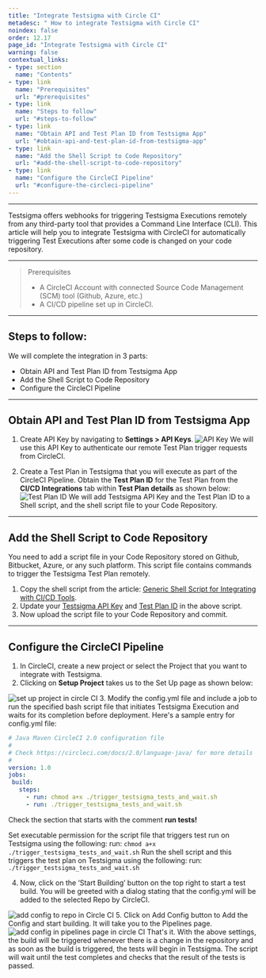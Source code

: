 ```yaml
---
title: "Integrate Testsigma with Circle CI"
metadesc: " How to integrate Testsigma with Circle CI"
noindex: false
order: 12.17
page_id: "Integrate Testsigma with Circle CI"
warning: false
contextual_links:
- type: section
  name: "Contents"
- type: link
  name: "Prerequisites"
  url: "#prerequisites"
- type: link
  name: "Steps to follow"
  url: "#steps-to-follow"
- type: link
  name: "Obtain API and Test Plan ID from Testsigma App"
  url: "#obtain-api-and-test-plan-id-from-testsigma-app"
- type: link
  name: "Add the Shell Script to Code Repository"
  url: "#add-the-shell-script-to-code-repository"
- type: link
  name: "Configure the CircleCI Pipeline"
  url: "#configure-the-circleci-pipeline"
---
```


---

Testsigma offers webhooks for triggering Testsigma Executions remotely from any third-party tool that provides a Command Line Interface (CLI). This article will help you to integrate Testsigma with CircleCI for automatically triggering Test Executions after some code is changed on your code repository. 
 
---

> <p id="prerequisites">Prerequisites</p>
> 
>    - A CircleCI Account with connected Source Code Management (SCM) tool (Github, Azure, etc.)
>    - A CI/CD pipeline set up in CircleCI. 

---

## **Steps to follow:**
We will complete the integration in 3 parts:
- Obtain API and Test Plan ID from Testsigma App
- Add the Shell Script to Code Repository
- Configure the CircleCI Pipeline

---

## **Obtain API and Test Plan ID from Testsigma App**
1. Create API Key by navigating to **Settings > API Keys**.
![API Key](https://s3.amazonaws.com/static-docs.testsigma.com/new_images/projects/applications/APIKeyGen.png)
We will use this API Key to authenticate our remote Test Plan trigger requests from CircleCI. 

2. Create a Test Plan in Testsigma that you will execute as part of the CircleCI Pipeline. Obtain the **Test Plan ID** for the Test Plan from the **CI/CD Integrations** tab within **Test Plan details** as shown below:
![Test Plan ID](https://s3.amazonaws.com/static-docs.testsigma.com/new_images/projects/applications/TPAPIcall.png)
We will add Testsigma API Key and the Test Plan ID to a Shell script, and the shell script file to your Code Repository.

---
 
## **Add the Shell Script to Code Repository**
You need to add a script file in your Code Repository stored on Github, Bitbucket, Azure, or any such platform. This script file contains commands to trigger the Testsigma Test Plan remotely.
1. Copy the shell script from the article: [Generic Shell Script for Integrating with CI/CD Tools](https://testsigma.com/docs/continuous-integration/shell-script/).
2. Update your [Testsigma API Key](https://testsigma.com/docs/configuration/api-keys/) and [Test Plan ID](https://testsigma.com/docs/continuous-integration/get-test-plan-details/) in the above script.
3. Now upload the script file to your Code Repository and commit.

--- 

## **Configure the CircleCI Pipeline**
1. In CircleCI, create a new project or select the Project that you want to integrate with Testsigma.
2. Clicking on **Setup Project** takes us to the Set Up page as shown below:

![set up project in circle CI](https://docs.testsigma.com/images/circle-ci/set-up-project-circle-ci.png)
3. Modify the config.yml file and include a job to run the specified bash script file that initiates Testsigma Execution and waits for its completion before deployment. Here's a sample entry for config.yml file:

```yaml
# Java Maven CircleCI 2.0 configuration file
#
# Check https://circleci.com/docs/2.0/language-java/ for more details
#
version: 1.0
jobs:
 build:
   steps:
     - run: chmod a+x ./trigger_testsigma_tests_and_wait.sh
     - run: ./trigger_testsigma_tests_and_wait.sh
```

Check the section that starts with the comment **run tests!**

Set executable permission for the script file that triggers test run on Testsigma using the following:
run: ```chmod a+x ./trigger_testsigma_tests_and_wait.sh```
Run the shell script and this triggers the test plan on Testsigma using the following: 
run: ```./trigger_testsigma_tests_and_wait.sh```
 
4. Now, click on the ‘Start Building’ button on the top right to start a test build. You will be greeted with a dialog stating that the config.yml will be added to the selected Repo by CircleCI.

![add config to repo in Circle CI](https://docs.testsigma.com/images/circle-ci/add-config-to-repo-circle-ci.png)
5. Click on Add Config button to Add the Config and start building. It will take you to the Pipelines page.
![add config in pipelines page in circle CI](https://docs.testsigma.com/images/circle-ci/add-config-pipelines-page-circle-CI.png)
That's it.
With the above settings, the build will be triggered whenever there is a change in the repository and as soon as the build is triggered, the tests will begin in Testsigma. The script will wait until the test completes and checks that the result of the tests is passed.
